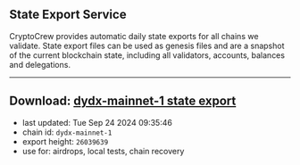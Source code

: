 ## State Export Service
CryptoCrew provides automatic daily state exports for all chains we validate. State export files can be used as genesis files and are a snapshot of the current blockchain state, including all validators, accounts, balances and delegations.

---
**Download: [dydx-mainnet-1 state export](https://dl-tyo.ccvalidators.com/SERVICE/dydx/dydx-mainnet-1_export_26039639.json)**
---

- last updated: Tue Sep 24 2024 09:35:46
- chain id: `dydx-mainnet-1`
- export height: `26039639`
- use for: airdrops, local tests, chain recovery
